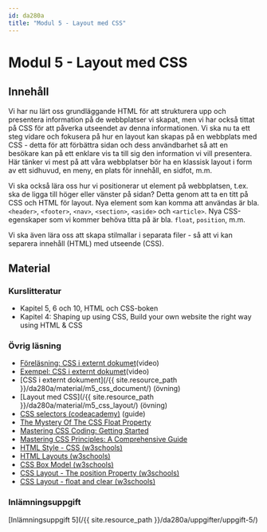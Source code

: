 ```yaml
---
id: da280a
title: "Modul 5 - Layout med CSS"
---
```


# Modul 5 - Layout med CSS

## Innehåll

Vi har nu lärt oss grundläggande HTML för att strukturera upp och presentera information på de webbplatser vi skapat, men vi har också tittat på CSS för att påverka utseendet av denna informationen. Vi ska nu ta ett steg vidare och fokusera på hur en layout kan skapas på en webbplats med CSS - detta för att förbättra sidan och dess användbarhet så att en besökare kan på ett enklare vis ta till sig den information vi vill presentera. Här tänker vi mest på att våra webbplatser bör ha en klassisk layout i form av ett sidhuvud, en meny, en plats för innehåll, en sidfot, m.m.

Vi ska också lära oss hur vi positionerar ut element på webbplatsen, t.ex. ska de ligga till höger eller vänster på sidan? Detta genom att ta en titt på CSS och HTML för layout. Nya element som kan komma att användas är bla. `<header>`, `<footer>`, `<nav>`, `<section>`, `<aside>` och `<article>`. Nya CSS-egenskaper som vi kommer behöva titta på är bla. `float`, `position`, m.m.

Vi ska även lära oss att skapa stilmallar i separata filer - så att vi kan separera innehåll (HTML) med utseende (CSS).

## Material

### Kurslitteratur

* Kapitel 5, 6 och 10, HTML och CSS-boken
* Kapitel 4: Shaping up using CSS, Build your own website the right way using HTML & CSS

### Övrig läsning

* [Föreläsning: CSS i externt dokumet]( https://youtu.be/yfoY53QXEnI)(video)
* [Exempel: CSS i externt dokumet]( https://youtu.be/QT_lIti-8Zk)(video)
* [CSS i externt dokument](/{{ site.resource_path }}/da280a/material/m5_css_document/) (övning)
* [Layout med CSS](/{{ site.resource_path }}/da280a/material/m5_css_layout/) (övning)
* [CSS selectors (codeacademy)](https://www.w3schools.com/cssref/css_selectors.php) (guide)
* [The Mystery Of The CSS Float Property](https://www.smashingmagazine.com/2009/10/the-mystery-of-css-float-property/)
* [Mastering CSS Coding: Getting Started](https://www.smashingmagazine.com/2009/10/mastering-css-coding-getting-started/)
* [Mastering CSS Principles: A Comprehensive Guide](https://www.smashingmagazine.com/2009/10/mastering-css-coding-getting-started/)
* [HTML Style - CSS (w3schools)](http://www.w3schools.com/html/html_css.asp)
* [HTML Layouts (w3schools)](http://www.w3schools.com/html/html_layout.asp)
* [CSS Box Model (w3schools)](http://www.w3schools.com/css/css_boxmodel.asp)
* [CSS Layout - The position Property (w3schools)](http://www.w3schools.com/css/css_positioning.asp)
* [CSS Layout - float and clear (w3schools)](http://www.w3schools.com/css/css_float.asp)

### Inlämningsuppgift

[Inlämningsuppgift 5](/{{ site.resource_path }}/da280a/uppgifter/uppgift-5/)
